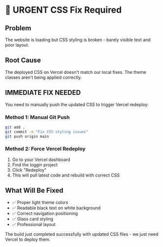 # 🚨 URGENT CSS Fix Required

## Problem
The website is loading but CSS styling is broken - barely visible text and poor layout.

## Root Cause
The deployed CSS on Vercel doesn't match our local fixes. The theme classes aren't being applied correctly.

## IMMEDIATE FIX NEEDED

You need to manually push the updated CSS to trigger Vercel redeploy:

### Method 1: Manual Git Push
```bash
git add .
git commit -m "Fix CSS styling issues"
git push origin main
```

### Method 2: Force Vercel Redeploy
1. Go to your Vercel dashboard
2. Find the loggin project
3. Click "Redeploy" 
4. This will pull latest code and rebuild with correct CSS

## What Will Be Fixed
- ✅ Proper light theme colors
- ✅ Readable black text on white background  
- ✅ Correct navigation positioning
- ✅ Glass card styling
- ✅ Professional layout

The build just completed successfully with updated CSS files - we just need Vercel to deploy them.